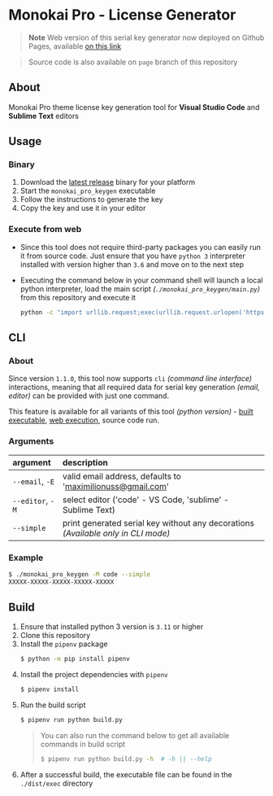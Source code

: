 # Monokai Pro - License Generator

> **Note**
> Web version of this serial key generator now deployed on Github Pages, available [on this link](https://maximilionus.github.io/monokai_pro_keygen)

> Source code is also available on `page` branch of this repository


## About

Monokai Pro theme license key generation tool for **Visual Studio Code** and **Sublime Text** editors


## Usage
### Binary
1. Download the [latest release](https://github.com/maximilionus/monokai_pro_keygen/releases/latest/) binary for your platform
2. Start the `monokai_pro_keygen` executable
3. Follow the instructions to generate the key
4. Copy the key and use it in your editor

### Execute from web
- Since this tool does not require third-party packages you can easily run it from source code. Just ensure that you have `python 3` interpreter installed with version higher than `3.6` and move on to the next step

- Executing the command below in your command shell will launch a local python interpreter, load the main script *(`./monokai_pro_keygen/main.py`)* from this repository and execute it
    ```bash
    python -c "import urllib.request;exec(urllib.request.urlopen('https://github.com/maximilionus/monokai_pro_keygen/raw/master/monokai_pro_keygen/main.py').read())"
    ```


## CLI
### About
Since version `1.1.0`, this tool now supports `cli` *(command line interface)* interactions, meaning that all required data for serial key generation *(email, editor)* can be provided with just one command.

This feature is available for all variants of this tool *(python version)* - [built executable](#binary), [web execution](#execute-from-web), source code run.

### Arguments
| argument         | description                                                                       |
| :--------------- | :-------------------------------------------------------------------------------- |
| `--email`, `-E`  | valid email address, defaults to 'maximilionuss@gmail.com'                        |
| `--editor`, `-M` | select editor ('code' - VS Code, 'sublime' - Sublime Text)                        |
| `--simple`       | print generated serial key without any decorations *(Available only in CLI mode)* |

### Example
```bash
$ ./monokai_pro_keygen -M code --simple
XXXXX-XXXXX-XXXXX-XXXXX-XXXXX
```


## Build
1. Ensure that installed python 3 version is `3.11` or higher
2. Clone this repository
3. Install the `pipenv` package
   ```bash
   $ python -m pip install pipenv
   ```
4. Install the project dependencies with `pipenv`
   ```bash
   $ pipenv install
   ```
5. Run the build script
   ```bash
   $ pipenv run python build.py
   ```
   > You can also run the command below to get all available commands in build script
   > ```bash
   > $ pipenv run python build.py -h  # -h || --help
   > ```
6. After a successful build, the executable file can be found in the `./dist/exec` directory
